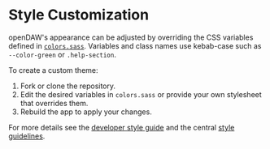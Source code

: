 # Style Customization

openDAW's appearance can be adjusted by overriding the CSS variables defined in
[`colors.sass`](../../../packages/app/studio/src/colors.sass). Variables and
class names use kebab-case such as `--color-green` or `.help-section`.

To create a custom theme:

1. Fork or clone the repository.
2. Edit the desired variables in `colors.sass` or provide your own stylesheet
   that overrides them.
3. Rebuild the app to apply your changes.

For more details see the [developer style guide](../docs-dev/style-guide.md) and
the central [style guidelines](../../../styles/OpenDAW/style-guidelines.md).
